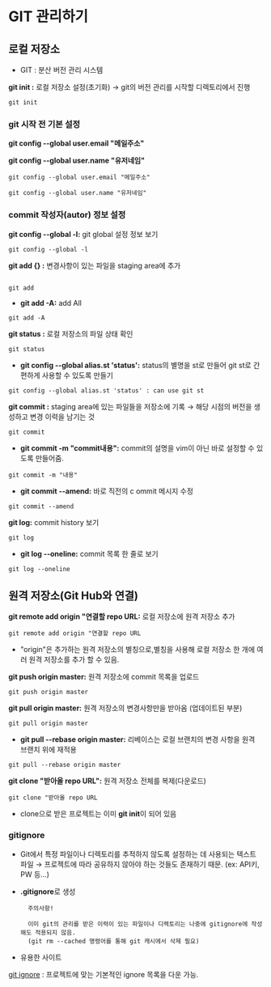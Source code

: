 # GIT 관리하기
## 로컬 저장소
- GIT : 분산 버전 관리 시스템

**git init :** 로컬 저장소 설정(초기화) → git의 버전 관리를 시작할 디렉토리에서 진행
```
git init
```

### git 시작 전 기본 설정

**git config --global user.email "메일주소"** 

**git config --global user.name "유저네임"**
```
git config --global user.email "메일주소"

git config --global user.name "유저네임"
```
### commit 작성자(autor) 정보 설정

**git config --global -l:** git global 설정 정보 보기
```
git config --global -l
```

**git add {} :** 변경사항이 있는 파일을 staging area에 추가
```

git add
```
  - **git add -A:** add All
  ```
  git add -A
  ```

**git status :** 로컬 저장소의 파일 상태 확인
```
git status
```
- **git config --global alias.st 'status':** status의 별명을 st로 만들어 git st로 간편하게 사용할 수 있도록 만들기 
```
git config --global alias.st 'status' : can use git st
```
**git commit :** staging area에 있는 파일들을 저장소에 기록 → 해당 시점의 버전을 생성하고 변경 이력을 남기는 것
```
git commit
```

- **git commit -m "commit내용":** commit의 설명을 vim이 아닌 바로 설정할 수 있도록 만들어줌. 
```
git commit -m "내용"
```
- **git commit --amend:** 바로 직전의 c ommit 메시지 수정
```
git commit --amend
```

**git log:** commit history 보기
```
git log
```

- **git log --oneline:** commit 목록 한 줄로 보기
```
git log --oneline
```

## 원격 저장소(Git Hub와 연결)

**git remote add origin "연결할 repo URL:** 로컬 저장소에 원격 저장소 추가
```
git remote add origin "연결할 repo URL
```

- "origin"은 추가하는 원격 저장소의 별칭으로,별칭을 사용해 로컬 저장소 한 개에 여러 원격 저장소를 추가 할 수 있음.

**git push origin master:** 원격 저장소에 commit 목록을 업로드
```
git push origin master
```

**git pull origin master:** 원격 저장소의 변경사항만을 받아옴 (업데이트된 부분)
```
git pull origin master
```

- **git pull --rebase origin master:**
리베이스는 로컬 브랜치의 변경 사항을 원격 브랜치 위에 재적용
```
git pull --rebase origin master
```
**git clone "받아올 repo URL":** 원격 저장소 전체를 복제(다운로드)
```
git clone "받아올 repo URL
```

- clone으로 받은 프로젝트는 이미 **git init**이 되어 있음

### gitignore
- Git에서 특정 파일이나 디렉토리를 추적하지 않도록 설정하는 데 사용되는 텍스트 파일 
→ 프로젝트에 따라 공유하지 않아야 하는 것들도 존재하기 때문. (ex: API키, PW 등...)

- **.gitignore**로 생성

        주의사항!

        이미 git의 관리를 받은 이력이 있는 파일이나 디렉토리는 나중에 gitignore에 작성해도 적용되지 않음.
        (git rm --cached 명령어를 통해 git 캐시에서 삭제 필요)
- 유용한 사이트

[git ignore](https://www.toptal.com/developers/gitignore/)  : 프로젝트에 맞는 기본적인 ignore 목록을 다운 가능.


